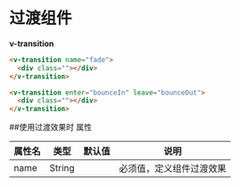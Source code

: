 # 过渡组件

**v-transition**

```html
<v-transition name="fade">
  <div class=""></div>
</v-transition>
```

```html
<v-transition enter="bounceIn" leave="bounceOut">
  <div class=""></div>
</v-transition>

```

##使用过渡效果时
属性

属性名   |    类型   |     默认值     |     说明
----    | ----    | ----    | ----    |
name |  String  |  | 必须值，定义组件过渡效果
